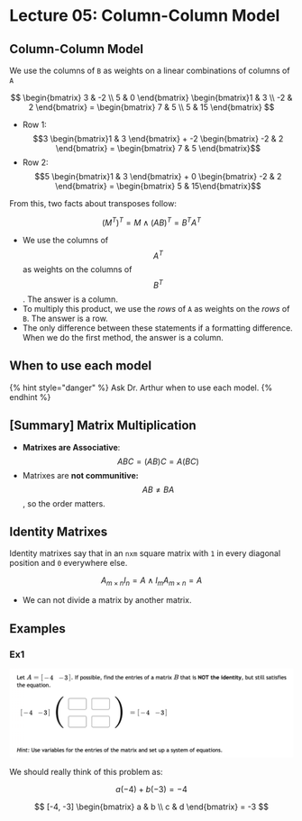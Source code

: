 # Lecture 05: Column-Column Model

## Column-Column Model

We use the columns of `B` as weights on a linear combinations of columns of `A`

$$
\begin{bmatrix} 3 & -2 \\ 5 & 0 \end{bmatrix} \begin{bmatrix}1 & 3 \\ -2 & 2 \end{bmatrix} = \begin{bmatrix} 7 & 5 \\ 5 & 15 \end{bmatrix}
$$

* Row 1: $$3 \begin{bmatrix}1 & 3 \end{bmatrix} + -2 \begin{bmatrix} -2 & 2 \end{bmatrix} = \begin{bmatrix} 7 & 5 \end{bmatrix}$$&#x20;
* Row 2: $$5 \begin{bmatrix}1 & 3 \end{bmatrix} + 0 \begin{bmatrix} -2 & 2 \end{bmatrix} = \begin{bmatrix} 5 & 15\end{bmatrix}$$&#x20;

From this, two facts about transposes follow:

$$
(M^T)^T = M \land (AB)^T = B^TA^T
$$

* We use the columns of $$A^T$$ as weights on the columns of $$B^T$$. The answer is a column.
* To multiply this product, we use the _rows_ of `A` as weights on the _rows_ of `B`. The answer is a row.
* The only difference between these statements if a formatting difference. When we do the first method, the answer is a column.&#x20;



## When to use each model

{% hint style="danger" %}
Ask Dr. Arthur when to use each model.
{% endhint %}

## \[Summary] Matrix Multiplication

* **Matrixes are Associative**: $$ABC = (AB)C = A(BC)$$&#x20;
* Matrixes are **not communitive:** $$AB \neq BA$$ , so the order matters.

## Identity Matrixes

Identity matrixes say that in an `nxm` square matrix with `1` in every diagonal position and `0` everywhere else.

$$
A_{m \times n} I_n = A \land I_mA_{m \times n} = A
$$

* We can not divide a matrix by another matrix.



## Examples

### Ex1

![](<../../.gitbook/assets/image (571).png>)

We should really think of this problem as:

$$
a(-4) +b(-3) = -4
$$

$$
[-4, -3]  \begin{bmatrix} a & b \\ c & d \end{bmatrix} = -3
$$

